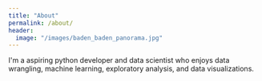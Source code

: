 ```yaml
---
title: "About"
permalink: /about/
header:
  image: "/images/baden_baden_panorama.jpg"
---
```


I'm a aspiring python developer and data scientist who enjoys data wrangling, machine learning, exploratory analysis, and data visualizations.

